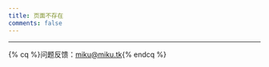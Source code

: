 ```yaml
---
title: 页面不存在
comments: false
---
```

***
{% cq %}问题反馈：[miku@miku.tk](mailto:miku@miku.tk '联系我'){% endcq %}